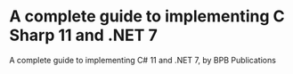 # A complete guide to implementing C Sharp 11 and .NET 7
 A complete guide to implementing C# 11 and .NET 7, by BPB Publications
